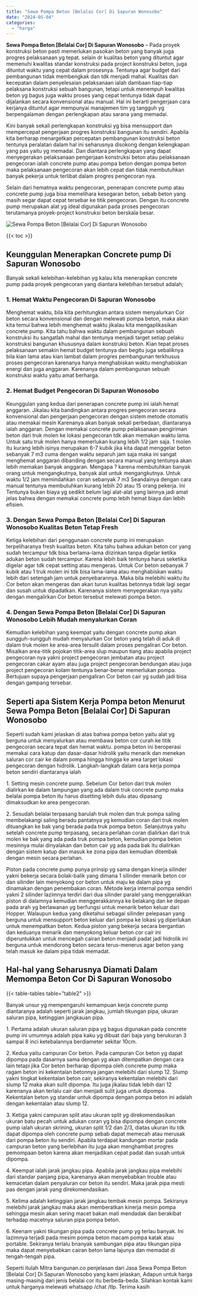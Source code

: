 ```yaml
---
title: "Sewa Pompa Beton [Belalai Cor] Di Sapuran Wonosobo"
date: "2024-05-04"
categories: 
  - "harga"
---
```


**Sewa Pompa Beton \[Belalai Cor\] Di Sapuran Wonosobo** – Pada proyek konstruksi beton pasti memerlukan pasokan beton yang banyak juga progres pelaksanaan yg tepat. selain dr kualitas beton yang dituntut agar memenuhi kwalitas standar konstruksi pada project konstruksi beton, juga dituntut waktu yang cepat dalam prosesnya. Tentunya agar budget dari pembangunan tidak membengkak dan tdk menjadi mahal. Kualitas dan kecepatan dalam penyelesaian pelaksanaan ialah dambaan tiap-tiap pelaksana konstruksi sebuah bangunan, tetapi untuk menempuh kwalitas beton yg bagus juga waktu proses yang cepat tentunya tidak dapat dijalankan secara konvensional atau manual. Hal ini berarti pengerjaan cara kerjanya dituntut agar mempunyai manajemen tim yg tangguh yg berpengalaman dengan perlengkapan atau sarana yang memadai.

Kini banyak sekali perlengkapan konstruksi yg bisa mensupport dan mempercepat pengerjaan progres konstruksi bangunan itu sendiri. Apabila kita berharap menargetkan percepatan pembangunan konstruksi beton tentunya peralatan dalam hal ini seharusnya disokong dengan kelengkapan yang pas yaitu yg memadai. Dan diantara perlengkapan yang dapat menyegerakan pelaksanaan pengerjaan konstruksi beton atau pelaksanaan pengecoran ialah concrete pump atau pompa beton dengan pompa beton maka pelaksanaan pengecoran akan lebih cepat dan tidak membutuhkan banyak pekerja untuk terlibat dalam progres pengecoran nya.

Selain dari hematnya waktu pengecoran, penerapan concrete pump atau concrete pump juga bisa memelihara kesegaran beton, sebab beton yang masih segar dapat cepat tersebar ke titik pengecoran. Dengan itu concrete pump merupakan alat yg ideal digunakan pada proses pengecoran terutamanya proyek-project konstruksi beton berskala besar.

![Sewa Pompa Beton [Belalai Cor] Di Sapuran Wonosobo](/images/sewa-concrete-pump-32.png)

{{< toc >}}

## Keunggulan Menerapkan Concrete pump Di Sapuran Wonosobo

Banyak sekali kelebihan-kelebihan yg kalau kita menerapkan concrete pump pada proyek pengecoran yang diantara kelebihan tersebut adalah;

### 1\. Hemat Waktu Pengecoran Di Sapuran Wonosobo

Menghemat waktu, bila kita perhitungkan antara sistem menyalurkan Cor beton secara konvensional dan dengan melewati pompa beton, maka akan kita temui bahwa lebih menghemat waktu jikalau kita mengaplikasikan concrete pump. Kita tahu bahwa waktu dalam pembangunan sebuah konstruksi itu sangatlah mahal dan tentunya menjadi target setiap pelaku konstruksi bangunan khususnya dalam konstruksi beton. Kian tepat proses pelaksanaan semakin hemat budget tentunya dan begitu juga sebaliknya bila kian lama atau kian lambat dalam progres pembangunan terkhusus proses pengecoran karenanya hanya menghabiskan waktu menghabiskan energi dan juga anggaran. Karenanya dalam pembangunan sebuah konstruksi waktu yaitu amat berharga.

### 2\. Hemat Budget Pengecoran Di Sapuran Wonosobo

Keunggulan yang kedua dari penerapan concrete pump ini ialah hemat anggaran. Jikalau kita bandingkan antara progres pengecoran secara konvensional dan pengerjaan pengecoran dengan sistem metode otomatis atau memakai mesin Karenanya akan banyak sekali perbedaan, diantaranya ialah anggaran. Dengan memakai concrete pump pelaksanaan pengiriman beton dari truk molen ke lokasi pengecoran tdk akan memakan waktu lama. Untuk satu truk molen hanya memerlukan kurang lebih 1/2 jam saja. 1 molen itu kurang lebih isinya merupakan 6-7 kubik jika kita dapat menggelar beton sebanyak 7 m3 cuma dengan waktu separuh jam saja maka ini sangat menghemat anggaran dibanding dengan secara manual yang tentunya akan lebih memakan banyak anggaran. Mengapa ? karena membutuhkan banyak orang untuk mengangkutnya, banyak alat untuk mengangkutnya. Untuk waktu 1/2 jam memindahkan coran sebanyak 7 m3 Seandainya dengan cara manual tentunya membutuhkan kurang lebih 20 atau 15 orang pekerja. Ini Tentunya bukan biaya yg sedikit belum lagi alat-alat yang lainnya jadi amat jelas bahwa dengan memakai concrete pump lebih hemat biaya dan lebih efisien.

### 3\. Dengan Sewa Pompa Beton \[Belalai Cor\] Di Sapuran Wonosobo Kualitas Beton Tetap Fresh

Ketiga kelebihan dari penggunaan concrete pump ini merupakan terpeliharanya fresh kualitas beton. Kita tahu bahwa adukan beton cor yang sudah tercampur tdk bisa berlama-lama diizinkan tanpa digelar ketika adukan beton sudah tercampur. Karena lebih baik tentunya harus seketika digelar agar tdk cepat setting atau mengeras. Untuk Cor beton sebanyak 7 kubik atau 1 truk molen ini tdk bisa lama-lama atau menghabiskan waktu lebih dari setengah jam untuk penyebarannya. Maka bila melebihi waktu itu Cor beton akan mengeras dan akan turun kualitas betonnya tidak lagi segar dan susah untuk dipadatkan. Karenanya sistem menyegerakan nya yaitu dengan mengalirkan Cor beton tersebut melewati pompa beton.

### 4\. Dengan Sewa Pompa Beton \[Belalai Cor\] Di Sapuran Wonosobo Lebih Mudah menyalurkan Coran

Kemudian kelebihan yang keempat yaitu dengan concrete pump akan sungguh-sungguh mudah menyalurkan Cor beton yang telah di aduk di dalam truk molen ke area-area tersulit dalam proses pengaliran Cor beton. Misalkan area-titik pojokan titik-area slup maupun tiang atau apabila project pengecoran nya yakni project pengecoran jembatan atau project pengecoran cakar ayam atau juga project pengecoran bendungan atau juga project pengecoran kolam tentunya benar-benar memerlukan pompa. Bertujuan supaya pengerjaan pengaliran Cor beton cair yg sudah jadi bisa dengan gampang tersebar.

## Seperti apa Sistem Kerja Pompa beton Menurut Sewa Pompa Beton \[Belalai Cor\] Di Sapuran Wonosobo

Seperti sudah kami jelaskan di atas bahwa pompa beton yaitu alat yg berguna untuk menyalurkan atau membawa beton cor curah ke titik pengecoran secara tepat dan hemat waktu. pompa beton ini beroperasi memakai cara katup dan dasar-dasar hidrolik yaitu menarik dan menekan saluran cor cair ke dalam pompa hingga hingga ke area target lokasi pengecoran dengan hidrolik. Langkah-langkah dalam cara kerja pompa beton sendiri diantaranya ialah

1\. Setting mesin concrete pump. Sebelum Cor beton dari truk molen dialirkan ke dalam tampungan yang ada dalam truk concrete pump maka belalai pompa beton itu harus disetting lebih dulu atau dipasang dimaksudkan ke area pengecoran.

2\. Sesudah belalai terpasang barulah truk molen dan truk pompa saling membelakangi saling beradu pantatnya yg kemudian coran dari truk molen dituangkan ke bak yang berada pada truk pompa beton. Selanjutnya yaitu setelah concrete pump terpasang, secara perlahan coran dialirkan dari truk molen ke bak yang ada pada truk pompa beton, kemudian pompa beton mesinnya mulai dinyalakan dan beton cair yg ada pada bak itu dialirkan dengan sistem katup dan masuk ke zona pipa dan kemudian ditembak dengan mesin secara perlahan.

Piston pada concrete pump punya prinsip yg sama dengan kinerja silinder yakni bekerja secara bolak-balik yang dimana 1 silinder menarik beton cor dan silinder lain menyokong cor beton untuk maju ke dalam pipa yg dinamakan dengan penembakan coran. Metode kerja internal pompa sendiri yakni 2 silinder lazimnya terdiri dari dua silinder paralel yang menggerakkan piston di dalamnya kemudian menggerakkannya ke belakang dan ke depan pada arah yg berlawanan yg berfungsi untuk menarik beton keluar dari Hopper. Walaupun kedua yang diketahui sebagai silinder pelepasan yang berguna untuk mensupport beton keluar dari pompa ke lokasi yg diperlukan untuk menempatkan beton. Kedua piston yang bekerja secara bergantian dan keduanya menarik dan menyokong keluar beton cor cair ini diperuntukkan untuk mencegah cairan beton menjadi padat jadi hidrolik ini berguna untuk mendorong beton secara terus-menerus agar beton yang telah masuk ke dalam pipa tidak memadat.

## Hal-hal yang Seharusnya Diamati Dalam Memompa Beton Cor Di Sapuran Wonosobo

{{< table-tables table="table2" >}}

Banyak unsur yg mempengaruhi kemampuan kerja concrete pump diantaranya adalah seperti jarak jangkau, jumlah tikungan pipa, ukuran saluran pipa, ketinggian jangkauan pipa.

1\. Pertama adalah ukuran saluran pipa yg bagus digunakan pada concrete pump ini umumnya adalah pipa kaku yg dibuat dari baja yang berukuran 3 sampai 8 inci ketebalannya berdiameter sekitar 10cm.

2\. Kedua yaitu campuran Cor beton. Pada campuran Cor beton yg dapat dipompa pada dasarnya sama dengan yg akan ditempatkan dengan cara lain tetapi jika Cor beton berharap dipompa oleh concrete pump maka ragam beton ini kekentalan betonnya jangan melebihi dari slump 12. Slump yakni tingkat kekentalan beton cair, sekiranya kekentalan melebihi dari slump 12 maka akan sulit dipompa. Itu juga jikalau tidak lebih dari 12 karenanya akan terlalu cair dan menjadi sulit juga untuk dipompa. Kekentalan beton yg standar untuk dipompa dengan pompa beton ini adalah dengan kekentalan atau slump 12.

3\. Ketiga yakni campuran split atau ukuran split yg direkomendasikan ukuran batu pecah untuk adukan coran yg bisa dipompa dengan concrete pump ialah ukuran skrining, ukuran split 1/2 dan 2/3, diatas ukuran itu tdk dapat dipompa oleh concrete pump sebab dapat memecah atau merusak dari pompa beton itu sendiri. Apabila terdapat kandungan mortar pada campuran beton yang berlebihan itu juga akan menghambat progres pemompaan beton karena akan menjadikan cepat padat dan susah untuk dipompa.

4\. Keempat ialah jarak jangkau pipa. Apabila jarak jangkau pipa melebihi dari standar panjang pipa, karenanya akan menyebabkan trouble atau kemacetan dalam penyaluran cor beton itu sendiri. Maka jarak pipa mesti pas dengan jarak yang direkomendasikan.

5\. Kelima adalah ketinggian jarak jangkau tembak mesin pompa. Sekiranya melebihi jarak jangkau maka akan memberatkan kinerja mesin pompa sehingga mesin akan sering macet bakan mati mendadak dan berakibat terhadap macetnya saluran pipa pompa beton.

6\. Keenam yakni tikungan pipa pada concrete pump yg terlau banyak. Ini lazimnya terjadi pada mesim pompa beton macam pompa katak atau portable. Sekiranya terlalu bnanyak sambungan pipa atau tikungan pipa maka dapat menyebabkan cairan beton lama lajunya dan memadat di tengah-tengah pipa.

Seperti itulah Mitra bangunan.co penjelasan dari Jasa Sewa Pompa Beton \[Belalai Cor\] Di Sapuran Wonosobo yang kami jelaskan, Adapun untuk harga masing-masing dari jenis belalai cor itu berbeda-beda. Silahkan kontak kami untuk harganya melewati whatsapp /chat /tlp. Terima kasih
